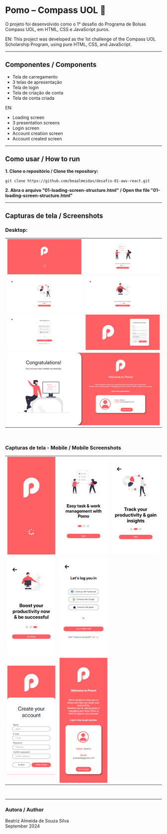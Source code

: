 # Pomo – Compass UOL 🧭

O projeto foi desenvolvido como o 1° desafio do Programa de Bolsas Compass UOL, em HTML, CSS e JavaScript puros.

EN: This project was developed as the 1st challenge of the Compass UOL Scholarship Program, using pure HTML, CSS, and JavaScript.

---

## Componentes / Components
- Tela de carregamento
- 3 telas de apresentação
- Tela de login
- Tela de criação de conta
- Tela de conta criada

EN:
- Loading screen
- 3 presentation screens
- Login screen
- Account creation screen
- Account created screen

---

## Como usar / How to run
**1. Clone o repositório / Clone the repository:**
```
git clone https://github.com/beaalmeidas/desafio-01-aws-react.git
```

**2. Abra o arquivo "01-loading-screen-structure.html" / Open the file "01-loading-screen-structure.html"**

---

## Capturas de tela / Screenshots

### Desktop:
<table>
  <tr>
    <td><img src="/Pomo%20Project%20Screenshots/Desktop%20Screenshots/01-Loading-PomoDesktop.png" alt="Desktop loading screen" width="300"></td>
    <td><img src="/Pomo%20Project%20Screenshots/Desktop%20Screenshots/02-Presentation1-PomoDesktop.png" alt="Desktop presentation 1" width="300"></td>
  </tr>
  <tr>
    <td><img src="/Pomo%20Project%20Screenshots/Desktop%20Screenshots/03-Presentation2-PomoDesktop.png" alt="Desktop presentation 2" width="300"></td>
    <td><img src="/Pomo%20Project%20Screenshots/Desktop%20Screenshots/04-Presentation3-PomoDesktop.png" alt="Desktop presentation 3" width="300"></td>
  </tr>
  <tr>
    <td><img src="/Pomo%20Project%20Screenshots/Desktop%20Screenshots/05-LoginPage-PomoDesktop.png" alt="Desktop login page" width="300"></td>
    <td><img src="/Pomo%20Project%20Screenshots/Desktop%20Screenshots/06-SignUpPage-PomoDesktop.png" alt="Desktop signup page" width="300"></td>
  </tr>
  <tr>
    <td colspan="2"><img src="/Pomo%20Project%20Screenshots/Desktop%20Screenshots/07-AccountCreatedPage-PomoDesktop.png" alt="Desktop account created" width="600"></td>
  </tr>
</table>

<br>

### Capturas de tela - Mobile / Mobile Screenshots

<table>
  <tr>
    <td><img src="/Pomo%20Project%20Screenshots/Mobile%20Screenshots/01-Loading-Mobile.png" alt="Mobile loading screen" width="300"></td>
    <td><img src="/Pomo%20Project%20Screenshots/Mobile%20Screenshots/02-Presentation1-PomoMobile.png" alt="Mobile presentation 1" width="300"></td>
    <td><img src="/Pomo%20Project%20Screenshots/Mobile%20Screenshots/03-Presentation2-PomoMobile.png" alt="Mobile presentation 3" width="300"></td>
  </tr>
  </tr>
  <tr>
    <td><img src="/Pomo%20Project%20Screenshots/Mobile%20Screenshots/04-Presentation3-PomoMobile.png" alt="Mobile presentation 1" width="300"></td>
    <td><img src="/Pomo%20Project%20Screenshots/Mobile%20Screenshots/05-Login-PomoMobile.png" alt="Mobile login page" width="300"></td>
  </tr>
  <tr>
    <td><img src="/Pomo%20Project%20Screenshots/Mobile%20Screenshots/06-Signup-PomoMobile.png" alt="Mobile signup page" width="300"></td>
    <td><img src="/Pomo%20Project%20Screenshots/Mobile%20Screenshots/07-AccountCreated-PomoMobile.png" alt="Mobile account created" width="300"></td>
  </tr>
</table>

<br>

---

### Autora / Author
Beatriz Almeida de Souza Silva <br>
September 2024